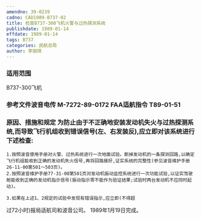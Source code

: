 ```yaml
---
amendno: 39-0239
cadno: CAD1989-B737-02
title: 检查B737-300飞机火警与过热探测系统
publishdate: 1989-01-14
effdate: 1989-01-14
tags: B737
categories: 民航总局
author: 李丽琪
---
```


### 适用范围 
B737-300飞机

### 参考文件波音电传 M-7272-89-0172 FAA适航指令 T89-01-51 

### 原因、措施和规定     为防止由于不正确地安装发动机失火与过热探测系统,而导致飞行机组收到错误信号(左、右发装反),应立即对该系统进行下述检查: 
    1.按照波音使用手册对火警、过热系统进行一次地面试验。断掉发动机的一条探测回路,以确定飞行机组能收到正确的发动机失火信号,再将回路接好,证实系统的完整性(参见波音维护手册26-11-00第501～503页)。 
    2.按照波音维护手册77-31-00第501页对发动机振动监控系统进行一次功能试验,以证实驾驶舱能收到正确的发动机指示信号(振动指示零不能作为验证结果;试验时两台发动机不应同时起动)。 

    3.如果在上述1、2规定的试验中发现有错误指示,应立即(不得超
过72小时)报局适航司和波音公司。 1989年1月19日完成。
  
